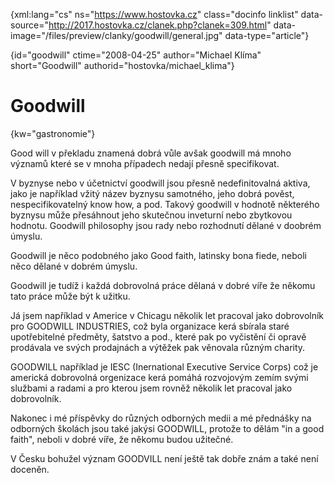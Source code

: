 
{xml:lang="cs" ns="https://www.hostovka.cz" class="docinfo linklist" data-source="http://2017.hostovka.cz/clanek.php?clanek=309.html" data-image="/files/preview/clanky/goodwill/general.jpg" data-type="article"}

{id="goodwill" ctime="2008-04-25" author="Michael Klíma" short="Goodwill" authorid="hostovka/michael_klima"}

# Goodwill

<!-- generated attribute kw by user_udpatekw.sh on 2019-03-13, do not edit -->

{kw="gastronomie"}

Good will v překladu znamená dobrá vůle avšak goodwill má mnoho významů které se v mnoha případech nedají přesně specifikovat.

V byznyse nebo v účetnictví goodwill jsou přesně nedefinitovalná aktiva, jako je například vžitý název byznysu samotného, jeho dobrá pověst, nespecifikovatelný know how, a pod. Takový goodwill v hodnotě některého byznysu může přesáhnout jeho skutečnou inveturní nebo zbytkovou hodnotu. Goodwill philosophy jsou rady nebo rozhodnutí dělané v doobrém úmyslu.

Goodwill je něco podobného jako Good faith, latinsky bona fiede, neboli něco dělané v dobrém úmyslu.

Goodwill je tudíž i každá dobrovolná práce dělaná v dobré víře že někomu tato práce může být k užitku.

Já jsem například v Americe v Chicagu několik let pracoval jako dobrovolník pro GOODWILL INDUSTRIES, což byla organizace kerá sbírala staré upotřebitelné předměty, šatstvo a pod., které pak po vyčistění či opravě prodávala ve svých prodajnách a výtěžek pak věnovala různým charity.

GOODWILL například je IESC (Inernational Executive Service Corps) což je americká dobrovolná orgenizace kerá pomáhá rozvojovým zemím svými službami a radami a pro kterou jsem rovněž několik let pracoval jako dobrovolník.

Nakonec i mé příspěvky do různých odborných medii a mé přednášky na odborných školách jsou také jakýsi GOODWILL, protože to dělám "in a good faith", neboli v dobré víře, že někomu budou užitečné.

V Česku bohužel význam GOODVILL není ještě tak dobře znám a také není doceněn.


